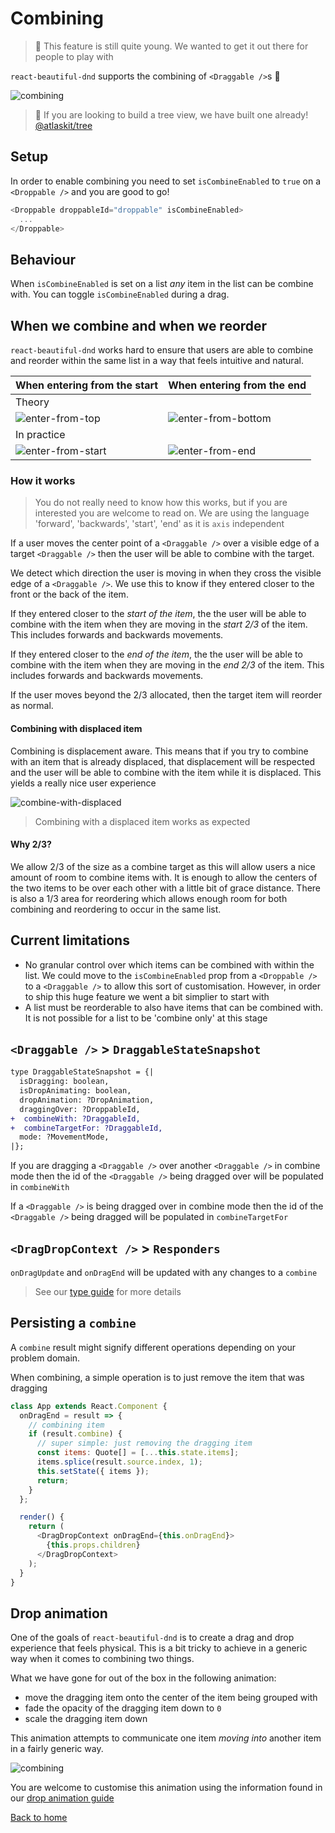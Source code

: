 # Combining

> 👶 This feature is still quite young. We wanted to get it out there for people to play with

`react-beautiful-dnd` supports the combining of `<Draggable />`s 🤩

![combining](https://user-images.githubusercontent.com/2182637/48045145-318dc300-e1e3-11e8-83bd-22c9bd44c442.gif)

> 🌲 If you are looking to build a tree view, we have built one already! [@atlaskit/tree](https://atlaskit.atlassian.com/packages/core/tree)

## Setup

In order to enable combining you need to set `isCombineEnabled` to `true` on a `<Droppable />` and you are good to go!

```js
<Droppable droppableId="droppable" isCombineEnabled>
  ...
</Droppable>
```

## Behaviour

When `isCombineEnabled` is set on a list _any_ item in the list can be combine with. You can toggle `isCombineEnabled` during a drag.

## When we combine and when we reorder

`react-beautiful-dnd` works hard to ensure that users are able to combine and reorder within the same list in a way that feels intuitive and natural.

| When entering from the start                                                                                             | When entering from the end                                                                                                |
| ------------------------------------------------------------------------------------------------------------------------ | ------------------------------------------------------------------------------------------------------------------------- |
| Theory                                                                                                                   |
| ![enter-from-top](https://user-images.githubusercontent.com/2182637/48168370-08844400-e343-11e8-8954-6b4f3c5c825e.png)   | ![enter-from-bottom](https://user-images.githubusercontent.com/2182637/48168369-07ebad80-e343-11e8-9402-caf6e91307a3.png) |
| In practice                                                                                                              |
| ![enter-from-start](https://user-images.githubusercontent.com/2182637/48169676-49cb2280-e348-11e8-8f11-5eeaf392cae6.gif) | ![enter-from-end](https://user-images.githubusercontent.com/2182637/48169675-49cb2280-e348-11e8-854a-04b913d3851b.gif)    |

### How it works

> You do not really need to know how this works, but if you are interested you are welcome to read on. We are using the language 'forward', 'backwards', 'start', 'end' as it is `axis` independent

If a user moves the center point of a `<Draggable />` over a visible edge of a target `<Draggable />` then the user will be able to combine with the target.

We detect which direction the user is moving in when they cross the visible edge of a `<Draggable />`. We use this to know if they entered closer to the front or the back of the item.

If they entered closer to the _start of the item_, the the user will be able to combine with the item when they are moving in the _start 2/3_ of the item. This includes forwards and backwards movements.

If they entered closer to the _end of the item_, the the user will be able to combine with the item when they are moving in the _end 2/3_ of the item. This includes forwards and backwards movements.

If the user moves beyond the 2/3 allocated, then the target item will reorder as normal.

#### Combining with displaced item

Combining is displacement aware. This means that if you try to combine with an item that is already displaced, that displacement will be respected and the user will be able to combine with the item while it is displaced. This yields a really nice user experience

![combine-with-displaced](https://user-images.githubusercontent.com/2182637/48169674-49328c00-e348-11e8-8d35-d3d41916cd89.gif)

> Combining with a displaced item works as expected

#### Why 2/3?

We allow 2/3 of the size as a combine target as this will allow users a nice amount of room to combine items with. It is enough to allow the centers of the two items to be over each other with a little bit of grace distance. There is also a 1/3 area for reordering which allows enough room for both combining and reordering to occur in the same list.

## Current limitations

- No granular control over which items can be combined with within the list. We could move to the `isCombineEnabled` prop from a `<Droppable />` to a `<Draggable />` to allow this sort of customisation. However, in order to ship this huge feature we went a bit simplier to start with
- A list must be reorderable to also have items that can be combined with. It is not possible for a list to be 'combine only' at this stage

## `<Draggable />` > `DraggableStateSnapshot`

```diff
type DraggableStateSnapshot = {|
  isDragging: boolean,
  isDropAnimating: boolean,
  dropAnimation: ?DropAnimation,
  draggingOver: ?DroppableId,
+  combineWith: ?DraggableId,
+  combineTargetFor: ?DraggableId,
  mode: ?MovementMode,
|};
```

If you are dragging a `<Draggable />` over another `<Draggable />` in combine mode then the id of the `<Draggable />` being dragged over will be populated in `combineWith`

If a `<Draggable />` is being dragged over in combine mode then the id of the `<Draggable />` being dragged will be populated in `combineTargetFor`

## `<DragDropContext />` > `Responders`

`onDragUpdate` and `onDragEnd` will be updated with any changes to a `combine`

> See our [type guide](/docs/guides/types.md) for more details

## Persisting a `combine`

A `combine` result might signify different operations depending on your problem domain.

When combining, a simple operation is to just remove the item that was dragging

```js
class App extends React.Component {
  onDragEnd = result => {
    // combining item
    if (result.combine) {
      // super simple: just removing the dragging item
      const items: Quote[] = [...this.state.items];
      items.splice(result.source.index, 1);
      this.setState({ items });
      return;
    }
  };

  render() {
    return (
      <DragDropContext onDragEnd={this.onDragEnd}>
        {this.props.children}
      </DragDropContext>
    );
  }
}
```

## Drop animation

One of the goals of `react-beautiful-dnd` is to create a drag and drop experience that feels physical. This is a bit tricky to achieve in a generic way when it comes to combining two things.

What we have gone for out of the box in the following animation:

- move the dragging item onto the center of the item being grouped with
- fade the opacity of the dragging item down to `0`
- scale the dragging item down

This animation attempts to communicate one item _moving into_ another item in a fairly generic way.

![combining](https://user-images.githubusercontent.com/2182637/48045145-318dc300-e1e3-11e8-83bd-22c9bd44c442.gif)

You are welcome to customise this animation using the information found in our [drop animation guide](/docs/guides/drop-animation.md)

[Back to home](/README.md#documentation-)
